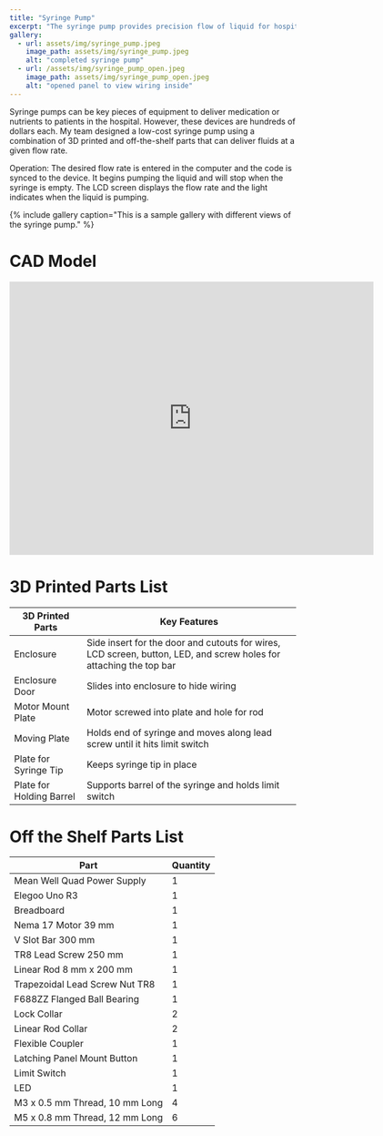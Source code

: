 ```yaml
---
title: "Syringe Pump"
excerpt: "The syringe pump provides precision flow of liquid for hospital or research use"
gallery:
  - url: assets/img/syringe_pump.jpeg
    image_path: assets/img/syringe_pump.jpeg
    alt: "completed syringe pump"
  - url: /assets/img/syringe_pump_open.jpeg
    image_path: assets/img/syringe_pump_open.jpeg
    alt: "opened panel to view wiring inside"
---
```


Syringe pumps can be key pieces of equipment to deliver medication or nutrients to patients in the hospital. However, these devices are hundreds of dollars each. My team designed a low-cost syringe pump using a combination of 3D printed and off-the-shelf parts that can deliver fluids at a given flow rate.   

Operation: The desired flow rate is entered in the computer and the code is synced to the device. It begins pumping the liquid and will stop when the syringe is empty. The LCD screen displays the flow rate and the light indicates when the liquid is pumping. 

{% include gallery caption="This is a sample gallery with different views of the syringe pump." %}

# CAD Model 

<iframe src="https://vanderbilt643.autodesk360.com/shares/public/SH512d4QTec90decfa6e5f2e570389fd93e0?mode=embed" width="640" height="480" allowfullscreen="true" webkitallowfullscreen="true" mozallowfullscreen="true"  frameborder="0"></iframe>

# 3D Printed Parts List 

| 3D Printed Parts | Key Features |
| --------- | ------- | 
| Enclosure | Side insert for the door and cutouts for wires, LCD screen, button, LED, and screw holes for attaching the top bar | 
| Enclosure Door | Slides into enclosure to hide wiring | 
| Motor Mount Plate | Motor screwed into plate and hole for rod |
| Moving Plate | Holds end of syringe and moves along lead screw until it hits limit switch |
| Plate for Syringe Tip | Keeps syringe tip in place |
| Plate for Holding Barrel | Supports barrel of the syringe and holds limit switch |



# Off the Shelf Parts List 

| Part | Quantity |
|------|---------|
| Mean Well Quad Power Supply | 1 |
| Elegoo Uno R3 | 1| 
|Breadboard | 1|
|Nema 17 Motor 39 mm | 1 | 
| V Slot Bar 300 mm | 1 |
| TR8 Lead Screw 250 mm | 1 | 
|Linear Rod 8 mm x 200 mm | 1 |
|Trapezoidal Lead Screw Nut TR8 | 1 | 
|F688ZZ Flanged Ball Bearing | 1 | 
|Lock Collar | 2 |
|Linear Rod Collar | 2 | 
|Flexible Coupler| 1 |
|Latching Panel Mount Button | 1 | 
|Limit Switch| 1|
| LED | 1| 
|M3 x 0.5 mm Thread, 10 mm Long | 4 | 
|M5 x 0.8 mm Thread, 12 mm Long | 6 | 

